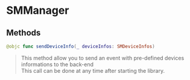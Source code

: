 # SMManager

## Methods
```swift
@objc func sendDeviceInfo(_ deviceInfos: SMDeviceInfos)
```

>This method allow you to send an event with pre-defined devices informations to the back-end<br/>This call can be done at any time after starting the library.<br/>